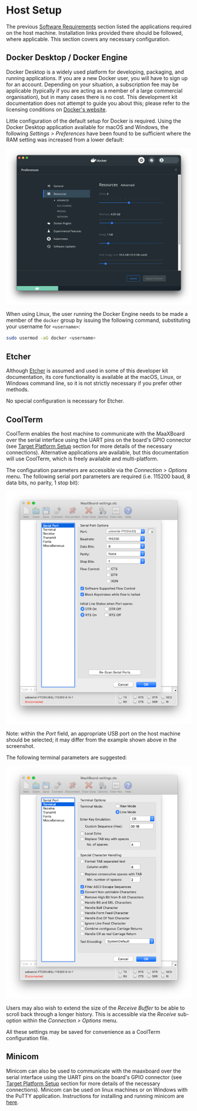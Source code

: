 # Host Setup

The previous [Software Requirements](software_requirements.md) section listed the applications required on the host machine. Installation links provided there should be followed, where applicable. This section covers any necessary configuration.

## Docker Desktop / Docker Engine

Docker Desktop is a widely used platform for developing, packaging, and running applications. If you are a new Docker user, you will have to sign up for an account. Depending on your situation, a subscription fee may be applicable (typically if you are acting as a member of a large commercial organisation), but in many cases there is no cost. This development kit documentation does not attempt to guide you about this; please refer to the licensing conditions on [Docker's website](https://www.docker.com/pricing).

Little configuration of the default setup for Docker is required. Using the Docker Desktop application available for macOS and Windows, the following _Settings > Preferences_ have been found to be sufficient where the RAM setting was increased from a lower default:

![Docker Preferences](figures/docker-preferences.png)

When using Linux, the user running the Docker Engine needs to be made a member of the `docker` group by issuing the following command, substituting your username for `<username>`:

```bash
sudo usermod -aG docker <username>
```

## Etcher

Although [Etcher](https://www.balena.io/etcher/) is assumed and used in some of this developer kit documentation, its core functionality is available at the macOS, Linux, or Windows command line, so it is not strictly necessary if you prefer other methods.

No special configuration is necessary for Etcher.

## CoolTerm

CoolTerm enables the host machine to communicate with the MaaXBoard over the serial interface using the UART pins on the board's GPIO connector (see [Target Platform Setup](target_platform_setup.md) section for more details of the necessary connections). Alternative applications are available, but this documentation will use CoolTerm, which is freely available and multi-platform.

The configuration parameters are accessible via the _Connection > Options_ menu. The following serial port parameters are required (i.e. 115200 baud, 8 data bits, no parity, 1 stop bit):

![CoolTerm serial port configuration](figures/coolTerm-serialport.png)

Note: within the _Port_ field, an appropriate USB port on the host machine should be selected; it may differ from the example shown above in the screenshot.

The following terminal parameters are suggested:

![CoolTerm terminal configuration](figures/coolTerm-terminal.png)

Users may also wish to extend the size of the _Receive Buffer_ to be able to scroll back through a longer history. This is accessible via the _Receive_ sub-option within the _Connection > Options_ menu.

All these settings may be saved for convenience as a CoolTerm configuration file.

## Minicom 

Minicom can also be used to communicate with the maaxboard over the serial interface using the UART pins on the board's GPIO connector (see [Target Platform Setup](target_platform_setup.md) section for more details of the necessary connections). Minicom can be used on linux machines or on Windows with the PuTTY application. Instructions for installing and running minicom are [here](https://wiki.emacinc.com/wiki/Getting_Started_With_Minicom). 

